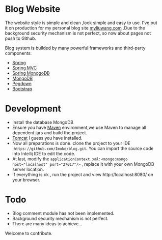 # Blog Website
The website style is simple and clean ,look simple and easy to use.  I've put it on production for my personal blog site [ myliuwang.com](http://myliuwang.com) .Due to the background security mechanism is not perfect, so now about pages not push to Github.

Blog system is builded by many powerful frameworks and third-party components:
- [ Spring](https://spring.io/) 
- [ Spring MVC](https://spring.io/guides/gs/serving-web-content/)
- [ Spring MonogoDB](https://spring.io/guides/gs/accessing-data-mongodb/)
- [ MongoDB](https://www.mongodb.com/)
- [ Pegdown](https://github.com/sirthias/pegdown)
- [Bootstrap](http://www.bootcss.com/)


# Development
- Install the database MongoDB.
- Ensure you have [ Maven](http://maven.apache.org/) environment,we use Maven to manage all dependent jars and build the project.
- [ Tomcat](http://tomcat.apache.org/) I guess you have installed.
- Now all preparations is done. clone the project to your IDE :`https://github.com/Imoke/blog.git`. You can import the source code into Intellij IDE to edit the code.
- At last, modify the `applicationContext.xml`: `<mongo:mongo host="localhost" port="27017"/>` , replace it with your own MongoDB server location.
- If everything is ok , run the project and view http://localhost:8080/ on your browser.


# Todo
- Blog comment module has not been implemented.
- Background security mechanism is not perfect.
- There are many ideas to achieve...

Welcome to contribute.


